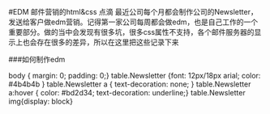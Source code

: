 #EDM 邮件营销的html&css 点滴
最近公司每个月都会制作公司的Newsletter，发送给客户做edm营销。记得第一家公司每周都会做edm，也是自己工作的一个重要部分。做的当中会发现有很多坑，很多css属性不支持，各个邮件服务器的显示上也会存在很多的差异，所以在这里把这些记录下来

###如何制作edm


body { margin: 0; padding: 0;}
table.Newsletter {font: 12px/18px arial; color: #4b4b4b }
table.Newsletter a { text-decoration: none; }
table.Newsletter a:hover { color: #bd2d34; text-decoration: underline;}
table.Newsletter img{display: block}

